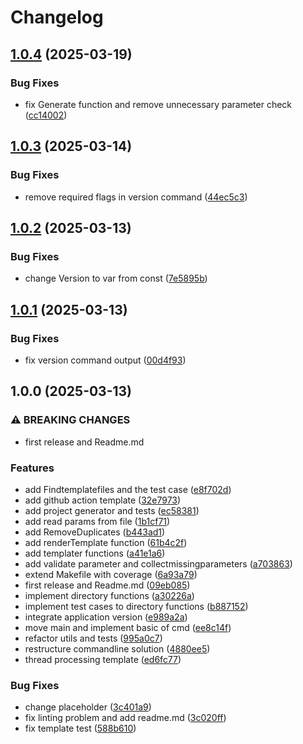# Changelog

## [1.0.4](https://github.com/dirtydriver/projgen/compare/v1.0.3...v1.0.4) (2025-03-19)


### Bug Fixes

* fix Generate function and remove unnecessary parameter check ([cc14002](https://github.com/dirtydriver/projgen/commit/cc1400200be4d2599b6dedec43415eab4462c82a))

## [1.0.3](https://github.com/dirtydriver/projgen/compare/v1.0.2...v1.0.3) (2025-03-14)


### Bug Fixes

* remove required flags in version command ([44ec5c3](https://github.com/dirtydriver/projgen/commit/44ec5c3b41c61afa5520b4e239329e1c8e1610db))

## [1.0.2](https://github.com/dirtydriver/projgen/compare/v1.0.1...v1.0.2) (2025-03-13)


### Bug Fixes

* change Version to var from const ([7e5895b](https://github.com/dirtydriver/projgen/commit/7e5895be0a82794a32c47819ef49a84bf723e65d))

## [1.0.1](https://github.com/dirtydriver/projgen/compare/v1.0.0...v1.0.1) (2025-03-13)


### Bug Fixes

* fix version command output ([00d4f93](https://github.com/dirtydriver/projgen/commit/00d4f93b8d6da77c86178713a26aa23b404bf4e1))

## 1.0.0 (2025-03-13)


### ⚠ BREAKING CHANGES

* first release and Readme.md

### Features

* add Findtemplatefiles and the test case ([e8f702d](https://github.com/dirtydriver/projgen/commit/e8f702dbe247b1032d9d9370d1fd302a31677798))
* add github action template ([32e7973](https://github.com/dirtydriver/projgen/commit/32e7973dcfd073269ce66f0d31432334c1755579))
* add project generator and tests ([ec58381](https://github.com/dirtydriver/projgen/commit/ec583810e963cf32ead339deb22a3623f66ebcfc))
* add read params from file ([1b1cf71](https://github.com/dirtydriver/projgen/commit/1b1cf71a1df41278c0eeafd974104eec7730bea8))
* add RemoveDuplicates ([b443ad1](https://github.com/dirtydriver/projgen/commit/b443ad1fbae33d7f46ff2148467e5a27cdb912a1))
* add renderTemplate function ([61b4c2f](https://github.com/dirtydriver/projgen/commit/61b4c2fc34d664e1121168568ba0adfa953fda4f))
* add templater functions ([a41e1a6](https://github.com/dirtydriver/projgen/commit/a41e1a66953898d7b247538e2053dd2f6d4c2a20))
* add validate parameter and collectmissingparameters ([a703863](https://github.com/dirtydriver/projgen/commit/a703863c39c2ee3f58d63063c547be357001c575))
* extend Makefile with coverage ([6a93a79](https://github.com/dirtydriver/projgen/commit/6a93a79bb87a89d4b3dd448c89ab0491d5a61188))
* first release and Readme.md ([09eb085](https://github.com/dirtydriver/projgen/commit/09eb085e57c6b3e15ac9b696130c65f20e8e65c1))
* implement directory functions ([a30226a](https://github.com/dirtydriver/projgen/commit/a30226a32c9c0f480a64cbac626d28615ad70077))
* implement test cases to directory functions ([b887152](https://github.com/dirtydriver/projgen/commit/b8871528e01d0f2fefbddd2eae41846648c51ec0))
* integrate application version ([e989a2a](https://github.com/dirtydriver/projgen/commit/e989a2a363ea1961f5e88393cd6fdcd3aac2e604))
* move main and implement basic of cmd ([ee8c14f](https://github.com/dirtydriver/projgen/commit/ee8c14f8090123d6c486669f3936854de564bd49))
* refactor utils and tests ([995a0c7](https://github.com/dirtydriver/projgen/commit/995a0c736512ca7b2ace6681437f4cf4522a11b9))
* restructure commandline solution ([4880ee5](https://github.com/dirtydriver/projgen/commit/4880ee5d3ad8bb9edc09f030fe874146ee71451d))
* thread processing template ([ed6fc77](https://github.com/dirtydriver/projgen/commit/ed6fc7769f87f4812728f300b01aaa4a4d17a5df))


### Bug Fixes

* change placeholder ([3c401a9](https://github.com/dirtydriver/projgen/commit/3c401a9ef21a6695a5252fc4481bf235e5d920fe))
* fix linting problem and add readme.md ([3c020ff](https://github.com/dirtydriver/projgen/commit/3c020ff75f9953e141de724c060eb690c9d93f6d))
* fix template test ([588b610](https://github.com/dirtydriver/projgen/commit/588b610c4c129d379488b1eabe3e6d363cb25c02))

